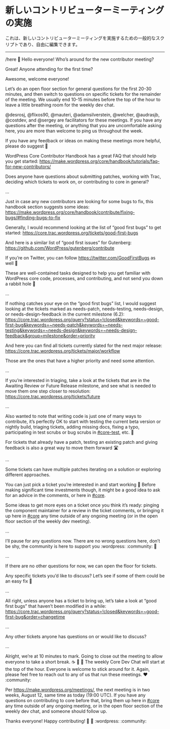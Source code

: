 <!--
# Running New Contributor Meetings
-->

# 新しいコントリビューターミーティングの実施

<!--
This is a general script for running new contributor meetings, feel free to edit as you see fit.
-->

これは、新しいコントリビューターミーティングを実施するための一般的なスクリプトであり、自由に編集できます。

* * *

/here <new-contributor-meeting> :wave: Hello everyone! Who’s around for the new contributor meeting?

Great! Anyone attending for the first time?

Awesome, welcome everyone!

Let’s do an open floor section for general questions for the first 20-30 minutes, and then switch to questions on specific tickets for the remainder of the meeting. We usually end 10-15 minutes before the top of the hour to leave a little breathing room for the weekly dev chat.

@desrosj, @flixos90, @mauteri, @adamsilverstein, @welcher, @audrasjb, @costdev, and @sergey are facilitators for these meetings. If you have any questions after the meeting, or anything that you are uncomfortable asking here, you are more than welcome to ping us throughout the week.

If you have any feedback or ideas on making these meetings more helpful, please do suggest 🙂

WordPress Core Contributor Handbook has a great FAQ that should help you get started:
https://make.wordpress.org/core/handbook/tutorials/faq-for-new-contributors/

Does anyone have questions about submitting patches, working with Trac, deciding which tickets to work on, or contributing to core in general?

…

Just in case any new contributors are looking for some bugs to fix, this handbook section suggests some ideas:
https://make.wordpress.org/core/handbook/contribute/fixing-bugs/#finding-bugs-to-fix

Generally, I would recommend looking at the list of “good first bugs” to get started: https://core.trac.wordpress.org/tickets/good-first-bugs

And here is a similar list of “good first issues” for Gutenberg: https://github.com/WordPress/gutenberg/contribute

If you’re on Twitter, you can follow https://twitter.com/GoodFirstBugs as well 🙂

These are well-contained tasks designed to help you get familiar with WordPress core code, processes, and contributing, and not send you down a rabbit hole 🙂

…

If nothing catches your eye on the “good first bugs” list, I would suggest looking at the tickets marked as needs-patch, needs-testing, needs-design, or needs-design-feedback in the current milestone (6.2):
https://core.trac.wordpress.org/query?status=!closed&keywords=~good-first-bug&keywords=~needs-patch&keywords=~needs-testing&keywords=~needs-design&keywords=~needs-design-feedback&group=milestone&order=priority

And here you can find all tickets currently slated for the next major release:
https://core.trac.wordpress.org/tickets/major/workflow

Those are the ones that have a higher priority and need some attention.

…

If you’re interested in triaging, take a look at the tickets that are in the Awaiting Review or Future Release milestone, and see what is needed to move them one step closer to resolution:
https://core.trac.wordpress.org/tickets/future

…

Also wanted to note that writing code is just one of many ways to contribute, it’s perfectly OK to start with testing the current beta version or nightly build, triaging tickets, adding missing docs, fixing a typo, participating in test scrubs or bug scrubs in [#core-test](https://make.wordpress.org/core/tag/core-test/), etc. 🐛

For tickets that already have a patch, testing an existing patch and giving feedback is also a great way to move them forward 🛣️

…

Some tickets can have multiple patches iterating on a solution or exploring different approaches.

You can just pick a ticket you’re interested in and start working 🙂 Before making significant time investments though, it might be a good idea to ask for an advice in the comments, or here in [#core](https://make.wordpress.org/core/tag/core/).

Some ideas to get more eyes on a ticket once you think it’s ready: pinging the component maintainer for a review in the ticket comments, or bringing it up here in [#core](https://make.wordpress.org/core/tag/core/) any time outside of any ongoing meeting (or in the open floor section of the weekly dev meeting).

…

I’ll pause for any questions now. There are no wrong questions here, don’t be shy, the community is here to support you :wordpress: :community: 🤗

…

If there are no other questions for now, we can open the floor for tickets.

Any specific tickets you’d like to discuss? Let’s see if some of them could be an easy fix 🙂

…

All right, unless anyone has a ticket to bring up, let’s take a look at “good first bugs” that haven’t been modified in a while:
https://core.trac.wordpress.org/query?status=!closed&keywords=~good-first-bug&order=changetime

…

Any other tickets anyone has questions on or would like to discuss?

…

Alright, we’re at 10 minutes to mark. Going to close out the meeting to allow everyone to take a short break. :coffee: :tea: :cookie: The weekly Core Dev Chat will start at the top of the hour. Everyone is welcome to stick around for it. Again, please feel free to reach out to any of us that run these meetings. ❤️ :community:

Per https://make.wordpress.org/meetings/, the next meeting is in two weeks, August 12, same time as today (19:00 UTC). If you have any questions on contributing to core before that, bring them up here in [#core](https://make.wordpress.org/core/tag/core/) any time outside of any ongoing meeting, or in the open floor section of the weekly dev chat, and someone should follow up.

</new-contributor-meeting>

Thanks everyone! Happy contributing! 🙌 💪 :wordpress: :community:
